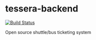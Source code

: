 # tessera-backend
[![Build Status](https://travis-ci.org/autlamps/tessera-backend.svg?branch=master)](https://travis-ci.org/autlamps/tessera-backend)

Open source shuttle/bus ticketing system 

